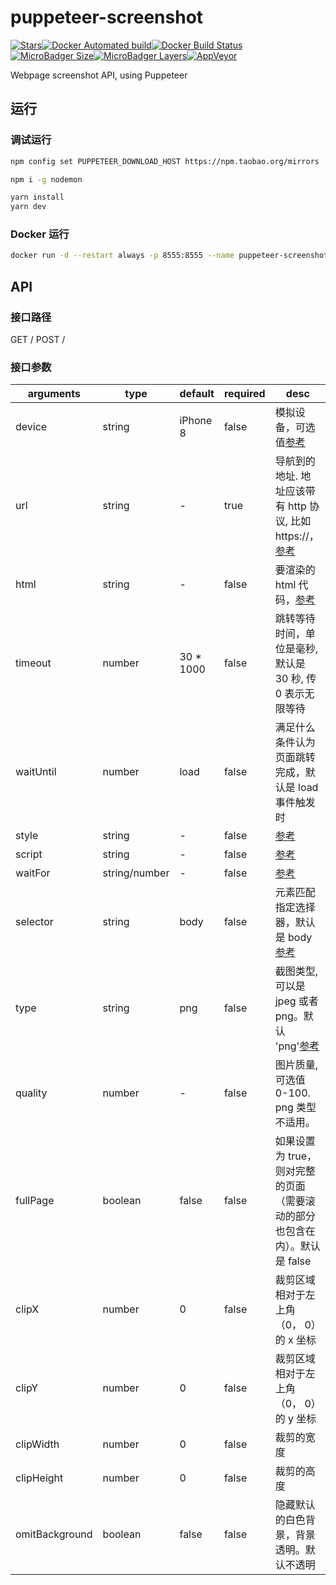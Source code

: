 # puppeteer-screenshot

<!-- [START badges] -->

[![Stars](https://img.shields.io/github/stars/arbing/puppeteer-screenshot.svg?label=Stars&style=social)](https://github.com/arbing/puppeteer-screenshot)[![Docker Automated build](https://img.shields.io/docker/automated/arbing/puppeteer-screenshot.svg)](https://hub.docker.com/r/arbing/puppeteer-screenshot)[![Docker Build Status](https://img.shields.io/docker/build/arbing/puppeteer-screenshot.svg)](https://hub.docker.com/r/arbing/puppeteer-screenshot)[![MicroBadger Size](https://img.shields.io/microbadger/image-size/arbing/puppeteer-screenshot.svg)](https://hub.docker.com/r/arbing/puppeteer-screenshot)[![MicroBadger Layers](https://img.shields.io/microbadger/layers/arbing/puppeteer-screenshot.svg)](https://hub.docker.com/r/arbing/puppeteer-screenshot)[![AppVeyor](https://img.shields.io/appveyor/ci/arbing/puppeteer-screenshot.svg)](https://ci.appveyor.com/project/arbing/puppeteer-screenshot)

<!-- [END badges] -->

Webpage screenshot API, using Puppeteer

## 运行

### 调试运行

```sh
npm config set PUPPETEER_DOWNLOAD_HOST https://npm.taobao.org/mirrors

npm i -g nodemon

yarn install
yarn dev
```

### Docker 运行

```sh
docker run -d --restart always -p 8555:8555 --name puppeteer-screenshot arbing/puppeteer-screenshot
```

## API

### 接口路径

GET /
POST /

### 接口参数

| arguments      | type          | default    | required | desc                                                                      |
| -------------- | ------------- | ---------- | -------- | ------------------------------------------------------------------------- |
| device         | string        | iPhone 8   | false    | 模拟设备，可选值[参考][1]                                                 |
| url            | string        | -          | true     | 导航到的地址. 地址应该带有 http 协议, 比如 https://，[参考][2]            |
| html           | string        | -          | false    | 要渲染的 html 代码，[参考][3]                                             |
| timeout        | number        | 30 \* 1000 | false    | 跳转等待时间，单位是毫秒, 默认是 30 秒, 传 0 表示无限等待                 |
| waitUntil      | number        | load       | false    | 满足什么条件认为页面跳转完成，默认是 load 事件触发时                      |
| style          | string        | -          | false    | [参考][4]                                                                 |
| script         | string        | -          | false    | [参考][5]                                                                 |
| waitFor        | string/number | -          | false    | [参考][6]                                                                 |
| selector       | string        | body       | false    | 元素匹配指定选择器，默认是 body[参考][7]                                  |
| type           | string        | png        | false    | 截图类型, 可以是 jpeg 或者 png。默认 'png'[参考][8]                       |
| quality        | number        | -          | false    | 图片质量, 可选值 0-100. png 类型不适用。                                  |
| fullPage       | boolean       | false      | false    | 如果设置为 true，则对完整的页面（需要滚动的部分也包含在内）。默认是 false |
| clipX          | number        | 0          | false    | 裁剪区域相对于左上角（0， 0）的 x 坐标                                    |
| clipY          | number        | 0          | false    | 裁剪区域相对于左上角（0， 0）的 y 坐标                                    |
| clipWidth      | number        | 0          | false    | 裁剪的宽度                                                                |
| clipHeight     | number        | 0          | false    | 裁剪的高度                                                                |
| omitBackground | boolean       | false      | false    | 隐藏默认的白色背景，背景透明。默认不透明                                  |

[1]: https://github.com/GoogleChrome/puppeteer/blob/master/DeviceDescriptors.js
[2]: https://zhaoqize.github.io/puppeteer-api-zh_CN/#?show=api-pagegotourl-options
[3]: https://pptr.dev/#?product=Puppeteer&show=api-pagesetcontenthtml-options
[4]: https://zhaoqize.github.io/puppeteer-api-zh_CN/#?show=api-pageaddstyletagoptions
[5]: https://zhaoqize.github.io/puppeteer-api-zh_CN/#?show=api-pageaddscripttagoptions
[6]: https://zhaoqize.github.io/puppeteer-api-zh_CN/#?show=api-pagewaitforselectororfunctionortimeout-options-args
[7]: https://zhaoqize.github.io/puppeteer-api-zh_CN/#?show=api-pageselector
[8]: https://zhaoqize.github.io/puppeteer-api-zh_CN/#?show=api-pagescreenshotoptions
